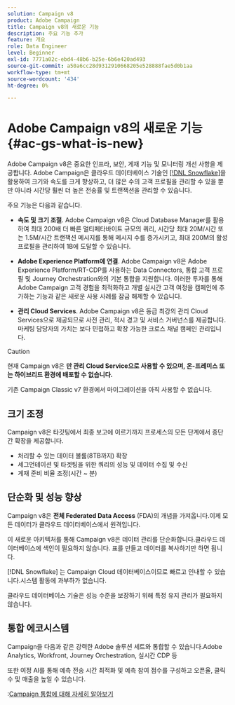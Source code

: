 ```yaml
---
solution: Campaign v8
product: Adobe Campaign
title: Campaign v8의 새로운 기능
description: 주요 기능 추가
feature: 개요
role: Data Engineer
level: Beginner
exl-id: 7771a02c-ebd4-48b6-b25e-6b6e420ad493
source-git-commit: a50a6cc28d9312910668205e528888fae5d0b1aa
workflow-type: tm+mt
source-wordcount: '434'
ht-degree: 0%

---
```


# Adobe Campaign v8의 새로운 기능{#ac-gs-what-is-new}

Adobe Campaign v8은 중요한 인프라, 보안, 게재 기능 및 모니터링 개선 사항을 제공합니다. Adobe Campaign은 클라우드 데이터베이스 기술인 [[!DNL Snowflake]](https://www.snowflake.com/)을 활용하여 크기와 속도를 크게 향상하고, 더 많은 수의 고객 프로필을 관리할 수 있을 뿐만 아니라 시간당 훨씬 더 높은 전송률 및 트랜잭션을 관리할 수 있습니다.

주요 기능은 다음과 같습니다.

* **속도 및 크기 조절**. Adobe Campaign v8은 Cloud Database Manager를 활용하여 최대 200배 더 빠른 멀티페타바이트 규모의 쿼리, 시간당 최대 20M/시간 또는 1.5M/시간 트랜잭션 메시지를 통해 메시지 수를 증가시키고, 최대 200M의 활성 프로필을 관리하여 1B에 도달할 수 있습니다.

* **Adobe Experience Platform에 연결**. Adobe Campaign v8은 Adobe Experience Platform/RT-CDP를 사용하는 Data Connectors, 통합 고객 프로필 및 Journey Orchestration와의 기본 통합을 지원합니다. 이러한 투자를 통해 Adobe Campaign 고객 경험을 최적화하고 개별 실시간 고객 여정을 캠페인에 추가하는 기능과 같은 새로운 사용 사례를 잠금 해제할 수 있습니다.

* **관리 Cloud Services**. Adobe Campaign v8은 동급 최강의 관리 Cloud Services으로 제공되므로 사전 관리, 적시 경고 및 서비스 거버넌스를 제공합니다. 마케팅 담당자의 가치는 보다 민첩하고 확장 가능한 크로스 채널 캠페인 관리입니다.

>[!CAUTION]
>
>현재 Campaign v8은 **만 관리 Cloud Service으로 사용할 수 있으며, 온-프레미스 또는 하이브리드 환경에 배포할 수 없습니다.**
>
>기존 Campaign Classic v7 환경에서 마이그레이션을 아직 사용할 수 없습니다.


## 크기 조정

Campaign v8은 타깃팅에서 최종 보고에 이르기까지 프로세스의 모든 단계에서 종단 간 확장을 제공합니다.

* 처리할 수 있는 데이터 볼륨(8TB까지) 확장
* 세그먼테이션 및 타겟팅을 위한 쿼리의 성능 및 데이터 수집 및 수신
* 게재 준비 비율 조정(시간 ~ 분)

## 단순화 및 성능 향상

Campaign v8은 **전체 Federated Data Access** (FDA)의 개념을 가져옵니다.이제 모든 데이터가 클라우드 데이터베이스에서 원격입니다.

이 새로운 아키텍처를 통해 Campaign v8은 데이터 관리를 단순화합니다.클라우드 데이터베이스에 색인이 필요하지 않습니다. 표를 만들고 데이터를 복사하기만 하면 됩니다.

[!DNL Snowflake] 는 Campaign Cloud 데이터베이스이므로 빠르고 인내할 수 있습니다.시스템 활동에 과부하가 없습니다.

클라우드 데이터베이스 기술은 성능 수준을 보장하기 위해 특정 유지 관리가 필요하지 않습니다.

## 통합 에코시스템

Campaign을 다음과 같은 강력한 Adobe 솔루션 세트와 통합할 수 있습니다.Adobe Analytics, Workfront, Journey Orchestration, 실시간 CDP 등

또한 여정 AI를 통해 예측 전송 시간 최적화 및 예측 참여 점수를 구성하고 오픈율, 클릭 수 및 매출을 높일 수 있습니다.

:[Campaign 통합에 대해 자세히 알아보기](../connect/integration.md)

